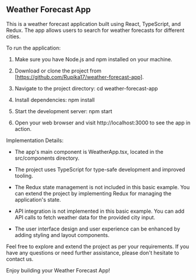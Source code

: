 ## Weather Forecast App

This is a weather forecast application built using React, TypeScript, and Redux. The app allows users to search for weather forecasts for different cities.

To run the application:

1. Make sure you have Node.js and npm installed on your machine.

2. Download or clone the project from [https://github.com/Rupika17/weather-forecast-app].

3. Navigate to the project directory:
    cd weather-forecast-app

4. Install dependencies:
    npm install

5. Start the development server:
   npm start

6. Open your web browser and visit http://localhost:3000 to see the app in action.

Implementation Details:

- The app's main component is WeatherApp.tsx, located in the src/components directory.

- The project uses TypeScript for type-safe development and improved tooling.

- The Redux state management is not included in this basic example. You can extend the project by implementing Redux for managing the application's state.

- API integration is not implemented in this basic example. You can add API calls to fetch weather data for the provided city input.

- The user interface design and user experience can be enhanced by adding styling and layout components.

Feel free to explore and extend the project as per your requirements. If you have any questions or need further assistance, please don't hesitate to contact us.

Enjoy building your Weather Forecast App!

[GitHub repository link]: [https://github.com/Rupika17/weather-forecast-app]


